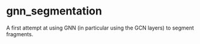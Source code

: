 # gnn_segmentation
A first attempt at using GNN (in particular using the GCN layers) to segment fragments.
